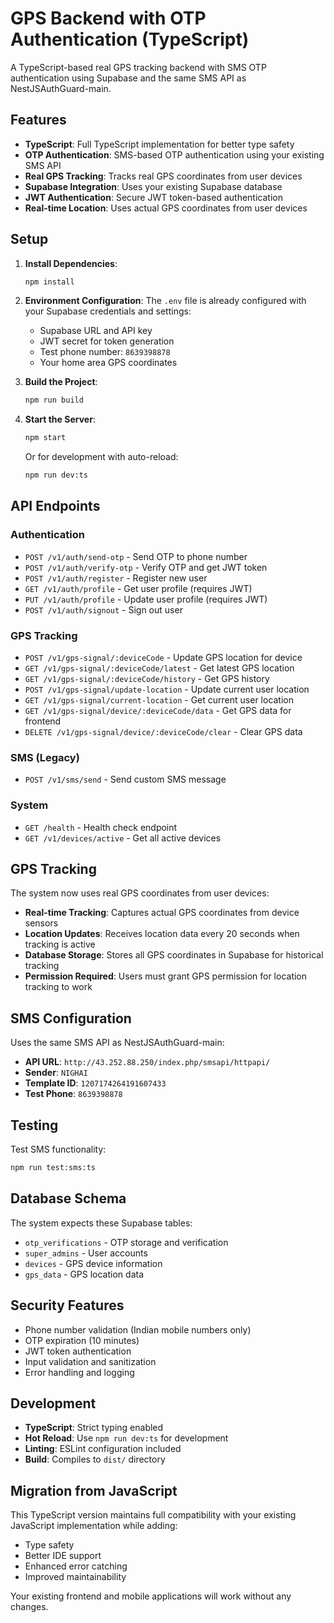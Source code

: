 # GPS Backend with OTP Authentication (TypeScript)

A TypeScript-based real GPS tracking backend with SMS OTP authentication using Supabase and the same SMS API as NestJSAuthGuard-main.

## Features

- **TypeScript**: Full TypeScript implementation for better type safety
- **OTP Authentication**: SMS-based OTP authentication using your existing SMS API
- **Real GPS Tracking**: Tracks real GPS coordinates from user devices
- **Supabase Integration**: Uses your existing Supabase database
- **JWT Authentication**: Secure JWT token-based authentication
- **Real-time Location**: Uses actual GPS coordinates from user devices

## Setup

1. **Install Dependencies**:
   ```bash
   npm install
   ```

2. **Environment Configuration**:
   The `.env` file is already configured with your Supabase credentials and settings:
   - Supabase URL and API key
   - JWT secret for token generation
   - Test phone number: `8639398878`
   - Your home area GPS coordinates

3. **Build the Project**:
   ```bash
   npm run build
   ```

4. **Start the Server**:
   ```bash
   npm start
   ```
   
   Or for development with auto-reload:
   ```bash
   npm run dev:ts
   ```

## API Endpoints

### Authentication
- `POST /v1/auth/send-otp` - Send OTP to phone number
- `POST /v1/auth/verify-otp` - Verify OTP and get JWT token
- `POST /v1/auth/register` - Register new user
- `GET /v1/auth/profile` - Get user profile (requires JWT)
- `PUT /v1/auth/profile` - Update user profile (requires JWT)
- `POST /v1/auth/signout` - Sign out user

### GPS Tracking
- `POST /v1/gps-signal/:deviceCode` - Update GPS location for device
- `GET /v1/gps-signal/:deviceCode/latest` - Get latest GPS location
- `GET /v1/gps-signal/:deviceCode/history` - Get GPS history
- `POST /v1/gps-signal/update-location` - Update current user location
- `GET /v1/gps-signal/current-location` - Get current user location
- `GET /v1/gps-signal/device/:deviceCode/data` - Get GPS data for frontend
- `DELETE /v1/gps-signal/device/:deviceCode/clear` - Clear GPS data

### SMS (Legacy)
- `POST /v1/sms/send` - Send custom SMS message

### System
- `GET /health` - Health check endpoint
- `GET /v1/devices/active` - Get all active devices

## GPS Tracking

The system now uses real GPS coordinates from user devices:

- **Real-time Tracking**: Captures actual GPS coordinates from device sensors
- **Location Updates**: Receives location data every 20 seconds when tracking is active
- **Database Storage**: Stores all GPS coordinates in Supabase for historical tracking
- **Permission Required**: Users must grant GPS permission for location tracking to work

## SMS Configuration

Uses the same SMS API as NestJSAuthGuard-main:
- **API URL**: `http://43.252.88.250/index.php/smsapi/httpapi/`
- **Sender**: `NIGHAI`
- **Template ID**: `1207174264191607433`
- **Test Phone**: `8639398878`

## Testing

Test SMS functionality:
```bash
npm run test:sms:ts
```

## Database Schema

The system expects these Supabase tables:
- `otp_verifications` - OTP storage and verification
- `super_admins` - User accounts
- `devices` - GPS device information
- `gps_data` - GPS location data

## Security Features

- Phone number validation (Indian mobile numbers only)
- OTP expiration (10 minutes)
- JWT token authentication
- Input validation and sanitization
- Error handling and logging

## Development

- **TypeScript**: Strict typing enabled
- **Hot Reload**: Use `npm run dev:ts` for development
- **Linting**: ESLint configuration included
- **Build**: Compiles to `dist/` directory

## Migration from JavaScript

This TypeScript version maintains full compatibility with your existing JavaScript implementation while adding:
- Type safety
- Better IDE support
- Enhanced error catching
- Improved maintainability

Your existing frontend and mobile applications will work without any changes.
